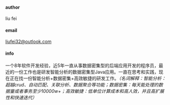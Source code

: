 
#### author 
liu fei
#### email 
liufei32@outlook.com
#### info
一个8年软件开发经验，近5年一直从事数据密集型的后端应用开发的程序员，最近的一份工作也是研发智能分析的数据密集型Java应用。一直在思考和实践，现在正在找一份智能分析+数据密集+高效敏捷的研发工作。*（名词解释：智能分析：超越crud、自动匹配、关联分析、数据聚合等功能；数据密集：每天能处理的数据量或者事务至少10000w+；高效敏捷：低单位计算成本和高人效，并且高扩展性和快速迭代）*
